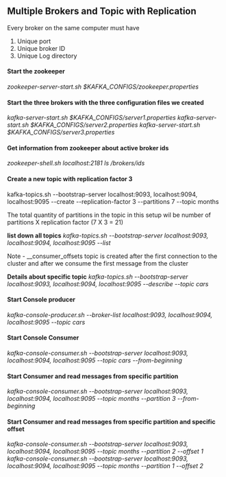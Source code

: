 ## Multiple Brokers and Topic with Replication

Every broker on the same computer must have 

1. Unique port
2. Unique broker ID
3. Unique Log directory

#### Start the zookeeper
<i>zookeeper-server-start.sh $KAFKA_CONFIGS/zookeeper.properties</i>

#### Start the three brokers with the three configuration files we created
*kafka-server-start.sh $KAFKA_CONFIGS/server1.properties*
*kafka-server-start.sh $KAFKA_CONFIGS/server2.properties* 
*kafka-server-start.sh $KAFKA_CONFIGS/server3.properties* 

#### Get information from zookeeper about active broker ids
*zookeeper-shell.sh localhost:2181 ls /brokers/ids*

#### Create a new topic with replication factor 3
kafka-topics.sh --bootstrap-server localhost:9093, localhost:9094, localhost:9095 --create --replication-factor 3 --partitions 7 --topic months

The total quantity of partitions in the topic in this setup wil  be number of partitions X replication factor (7 X 3 = 21)

**list down all topics**
*kafka-topics.sh --bootstrap-server localhost:9093, localhost:9094, localhost:9095 --list*

Note - __consumer_offsets topic is created after the first connection to the cluster and after we consume the first message from the cluster

**Details about specific topic**
*kafka-topics.sh --bootstrap-server localhost:9093, localhost:9094, localhost:9095 --describe --topic cars*

#### Start Console producer
<i>kafka-console-producer.sh --broker-list localhost:9093, localhost:9094, localhost:9095 --topic cars</i>

#### Start Console Consumer
*kafka-console-consumer.sh --bootstrap-server localhost:9093, localhost:9094, localhost:9095 --topic cars --from-beginning*

#### Start Consumer and read messages from specific partition
*kafka-console-consumer.sh --bootstrap-server localhost:9093, localhost:9094, localhost:9095 --topic months --partition 3 --from-beginning*

#### Start Consumer and read messages from specific partition and specific offset
*kafka-console-consumer.sh --bootstrap-server localhost:9093, localhost:9094, localhost:9095 --topic months --partition 2 --offset 1*
*kafka-console-consumer.sh --bootstrap-server localhost:9093, localhost:9094, localhost:9095 --topic months --partition 1 --offset 2*


